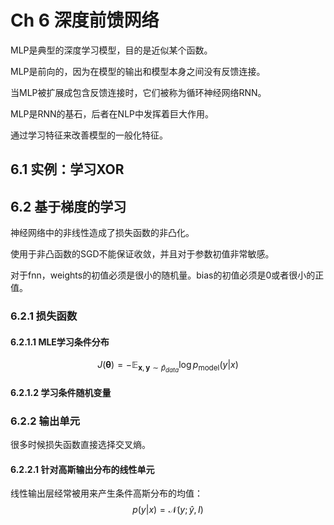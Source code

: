 # Ch 6 深度前馈网络

MLP是典型的深度学习模型，目的是近似某个函数。

MLP是前向的，因为在模型的输出和模型本身之间没有反馈连接。

当MLP被扩展成包含反馈连接时，它们被称为循环神经网络RNN。

MLP是RNN的基石，后者在NLP中发挥着巨大作用。

通过学习特征来改善模型的一般化特征。

## 6.1 实例：学习XOR

## 6.2 基于梯度的学习

神经网络中的非线性造成了损失函数的非凸化。

使用于非凸函数的SGD不能保证收敛，并且对于参数初值非常敏感。

对于fnn，weights的初值必须是很小的随机量。bias的初值必须是0或者很小的正值。

### 6.2.1 损失函数

#### 6.2.1.1 MLE学习条件分布

$$
J(\pmb\theta)=-\mathbb{E}_{\pmb x,\pmb y\sim\hat p_{data}}\log p_{\text{model}}(y|x)
$$

#### 6.2.1.2 学习条件随机变量

### 6.2.2 输出单元

很多时候损失函数直接选择交叉熵。

#### 6.2.2.1 针对高斯输出分布的线性单元

线性输出层经常被用来产生条件高斯分布的均值：
$$
p(y|x)=\mathcal{N}(y;\hat y,I)
$$




